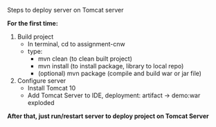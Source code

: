 Steps to deploy server on Tomcat server

**For the first time:**
1) Build project
   - In terminal, cd to assignment-cnw
   - type:
     + mvn clean (to clean built project)
     + mvn install (to install package, library to local repo)
     + (optional) mvn package (compile and build war or jar file)
2) Configure server
   - Install Tomcat 10
   - Add Tomcat Server to IDE, deployment: artifact -> demo:war exploded


**After that, just run/restart server to deploy project on Tomcat Server**
